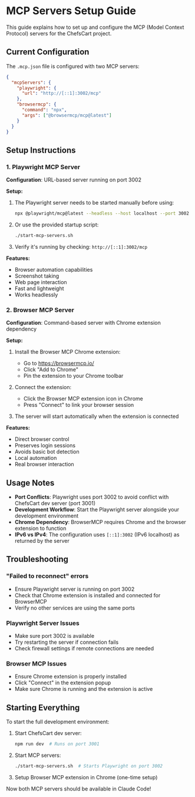 # MCP Servers Setup Guide

This guide explains how to set up and configure the MCP (Model Context Protocol) servers for the ChefsCart project.

## Current Configuration

The `.mcp.json` file is configured with two MCP servers:

```json
{
  "mcpServers": {
    "playwright": {
      "url": "http://[::1]:3002/mcp"
    },
    "browsermcp": {
      "command": "npx",
      "args": ["@browsermcp/mcp@latest"]
    }
  }
}
```

## Setup Instructions

### 1. Playwright MCP Server

**Configuration**: URL-based server running on port 3002

**Setup:**
1. The Playwright server needs to be started manually before using:
   ```bash
   npx @playwright/mcp@latest --headless --host localhost --port 3002
   ```

2. Or use the provided startup script:
   ```bash
   ./start-mcp-servers.sh
   ```

3. Verify it's running by checking: `http://[::1]:3002/mcp`

**Features:**
- Browser automation capabilities
- Screenshot taking
- Web page interaction
- Fast and lightweight
- Works headlessly

### 2. Browser MCP Server

**Configuration**: Command-based server with Chrome extension dependency

**Setup:**
1. Install the Browser MCP Chrome extension:
   - Go to https://browsermcp.io/
   - Click "Add to Chrome"
   - Pin the extension to your Chrome toolbar

2. Connect the extension:
   - Click the Browser MCP extension icon in Chrome
   - Press "Connect" to link your browser session

3. The server will start automatically when the extension is connected

**Features:**
- Direct browser control
- Preserves login sessions
- Avoids basic bot detection
- Local automation
- Real browser interaction

## Usage Notes

- **Port Conflicts**: Playwright uses port 3002 to avoid conflict with ChefsCart dev server (port 3001)
- **Development Workflow**: Start the Playwright server alongside your development environment
- **Chrome Dependency**: BrowserMCP requires Chrome and the browser extension to function
- **IPv6 vs IPv4**: The configuration uses `[::1]:3002` (IPv6 localhost) as returned by the server

## Troubleshooting

### "Failed to reconnect" errors
- Ensure Playwright server is running on port 3002
- Check that Chrome extension is installed and connected for BrowserMCP
- Verify no other services are using the same ports

### Playwright Server Issues
- Make sure port 3002 is available
- Try restarting the server if connection fails
- Check firewall settings if remote connections are needed

### Browser MCP Issues
- Ensure Chrome extension is properly installed
- Click "Connect" in the extension popup
- Make sure Chrome is running and the extension is active

## Starting Everything

To start the full development environment:

1. Start ChefsCart dev server:
   ```bash
   npm run dev  # Runs on port 3001
   ```

2. Start MCP servers:
   ```bash
   ./start-mcp-servers.sh  # Starts Playwright on port 3002
   ```

3. Setup Browser MCP extension in Chrome (one-time setup)

Now both MCP servers should be available in Claude Code!